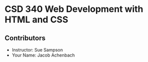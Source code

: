 # CSD 340 Web Development with HTML and CSS

## Contributors
- Instructor: Sue Sampson 
- Your Name: Jacob Achenbach
